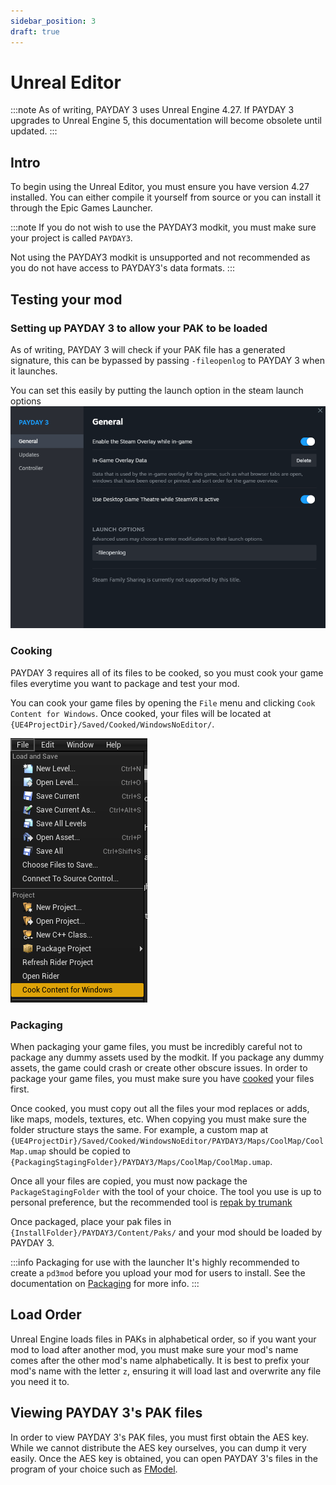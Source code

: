 ```yaml
---
sidebar_position: 3
draft: true
---
```


# Unreal Editor

:::note
As of writing, PAYDAY 3 uses Unreal Engine 4.27.
If PAYDAY 3 upgrades to Unreal Engine 5, this documentation will become obsolete until updated.
:::

## Intro
To begin using the Unreal Editor, you must ensure you have version 4.27 installed.
You can either compile it yourself from source or you can install it through the Epic Games Launcher.

:::note
If you do not wish to use the PAYDAY3 modkit, you must make sure your project is called `PAYDAY3`.

Not using the PAYDAY3 modkit is unsupported and not recommended as you do not have access to PAYDAY3's data formats.
:::

## Testing your mod

### Setting up PAYDAY 3 to allow your PAK to be loaded
As of writing, PAYDAY 3 will check if your PAK file has a generated signature,
this can be bypassed by passing `-fileopenlog` to PAYDAY 3 when it launches.

You can set this easily by putting the launch option in the steam launch options
![Steam Launch Options](assets/steam-launchoptions.png)

### Cooking
PAYDAY 3 requires all of its files to be cooked,
so you must cook your game files everytime you want to package and test your mod.

You can cook your game files by opening the `File` menu and clicking `Cook Content for Windows`.
Once cooked, your files will be located at `{UE4ProjectDir}/Saved/Cooked/WindowsNoEditor/`.

![UE4 Cook](assets/ue4-cookoption.png)

### Packaging
When packaging your game files, you must be incredibly careful not to package any dummy assets used by the modkit.
If you package any dummy assets, the game could crash or create other obscure issues.
In order to package your game files, you must make sure you have [cooked](#cooking) your files first.

Once cooked, you must copy out all the files your mod replaces or adds, like maps, models, textures, etc.
When copying you must make sure the folder structure stays the same.
For example, a custom map at `{UE4ProjectDir}/Saved/Cooked/WindowsNoEditor/PAYDAY3/Maps/CoolMap/CoolMap.umap`
should be copied to `{PackagingStagingFolder}/PAYDAY3/Maps/CoolMap/CoolMap.umap`.

Once all your files are copied, you must now package the `PackageStagingFolder` with the tool of your choice.
The tool you use is up to personal preference, but the recommended tool is [repak by trumank](https://github.com/trumank/repak)

Once packaged, place your pak files in `{InstallFolder}/PAYDAY3/Content/Paks/` and your mod should be loaded by PAYDAY 3.

:::info Packaging for use with the launcher
It's highly recommended to create a `pd3mod` before you upload your mod for users to install.
See the documentation on [Packaging](../packaging) for more info.
:::

## Load Order
Unreal Engine loads files in PAKs in alphabetical order, so if you want your mod to load after another mod,
you must make sure your mod's name comes after the other mod's name alphabetically.
It is best to prefix your mod's name with the letter `z`, ensuring it will load last and overwrite any file you need it to.

## Viewing PAYDAY 3's PAK files
In order to view PAYDAY 3's PAK files, you must first obtain the AES key.
While we cannot distribute the AES key ourselves, you can dump it very easily.
Once the AES key is obtained, you can open PAYDAY 3's files in the program of your choice such as [FModel](https://github.com/4sval/FModel/releases).
